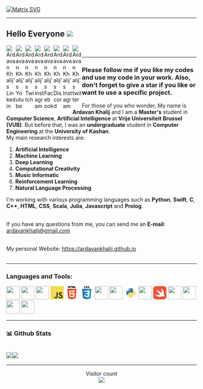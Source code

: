 [![Matrix SVG](https://raw.githubusercontent.com/rodrigograca31/rodrigograca31/master/matrix.svg)](https://www.youtube.com/watch?v=SDkAGkd4NLc) 
<br/>
<hr>

## Hello Everyone <img src="https://media.giphy.com/media/hvRJCLFzcasrR4ia7z/giphy.gif" width="28">

<a href="https://www.linkedin.com/in/ardavan-khalij/">
  <img align="left" alt="Ardavan Khalij's Linkedin" width="25px" src="https://www.google.com/url?sa=i&url=https%3A%2F%2Fwww.vecteezy.com%2Fpng%2F18930587-linkedin-logo-png-linkedin-icon-transparent-png&psig=AOvVaw0iP9Mpg2LUadKOBz6iXmlj&ust=1690257634436000&source=images&cd=vfe&opi=89978449&ved=0CA4QjRxqFwoTCJjJ-MO6poADFQAAAAAdAAAAABAQ" />
<a href="https://www.youtube.com/channel/UCYP81Ay41cZFnR0-Qx4-9Hw">
  <img align="left" alt="Ardavan Khalij's Youtube" width="25px" src="https://raw.githubusercontent.com/peterthehan/peterthehan/master/assets/youtube.svg" />
</a>
<a href="https://www.twitch.tv/ardavan_khalij">
  <img align="left" alt="Ardavan Khalij's Twitch" width="25px" src="https://upload.wikimedia.org/wikipedia/commons/d/dd/LOGO_TWITCH_CAR_JE_LIVE_SUR_TWITCH_ET_J%27AI_60_000_ABONEE.png" />
</a>
<a href="https://www.instagram.com/ardavan.a_khalij/">
  <img align="left" alt="Ardavan Khalij's Instagram" width="25px" src="https://raw.githubusercontent.com/Raymo111/Raymo111/master/socials/instagram.svg" />
</a>
<a href="https://www.facebook.com/ardavan.khalij">
  <img align="left" alt="Ardavan Khalij's Facebook" width="25px" src="https://cdn-icons-png.flaticon.com/512/2111/2111398.png" />
</a>
<a href="https://www.discord.com/ardavan_khalij/">
  <img align="left" alt="Ardavan Khalij's Discord" width="25px" src="https://raw.githubusercontent.com/peterthehan/peterthehan/master/assets/discord.svg" />
</a>
<a href="https://www.instagram.com/ardavan_music/">
  <img align="left" alt="Ardavan Khalij's Instagram" width="25px" src="https://raw.githubusercontent.com/Raymo111/Raymo111/master/socials/instagram.svg" />
</a>
<a href="https://twitter.com/ardavan_khalij">
  <img align="left" alt="Ardavan Khalij's twitter" width="25px" src="https://raw.githubusercontent.com/peterthehan/peterthehan/master/assets/twitter.svg" />
</a>
<br/>
<hr>

### Please follow me if you like my codes and use my code in your work. Also, don't forget to give a star if you like or want to use a specific project.

For those of you who wonder, My name is **Ardavan Khalij** and I am a **Master's** student in **Computer Science**, **Artificial Intelligence** at **Vrije Universiteit Brussel (VUB)**. But before that, I was an **undergraduate** student in **Computer Engineering** at the **University of Kashan**.<br/>
My main research interests are:<br/>
1. **Artificial Intelligence**
2. **Machine Learning**
3. **Deep Learning**
4. **Computational Creativity**
5. **Music Informatic**<br/>
6. **Reinforcement Learning**
7. **Natural Language Processing**

I'm working with various programming languages such as **Python**, **Swift**, **C**, **C++**, **HTML**, **CSS**, **Scala**, **Julia**, **Javascript** and **Prolog**.<br/><br/>

<!-- I’m currently focused on my university courses such as **Deep Learning**, **Reinforcement Learning**, **Computational Game Theory**, and **Natural Language Processing** and my masters thesis under supervision of Dr. Geraint Wiggins and Dr. Nicholas Harley about **creativity in traditional Iranian music**.<br/><br/>
 -->
If you have any questions from me, you can send me an **E-mail**:<br/>
ardavankhalij@gmail.com<br/><br/>

My personal Website: https://ardavankhalij.github.io <br/><br/>
<hr>

### Languages and Tools:  

<code><img height="35" width="35" src="https://cdn-icons-png.flaticon.com/512/6132/6132220.png"></code>
<code><img height="35" width="35" src="https://cdn.icon-icons.com/icons2/2107/PNG/512/file_type_prolog_icon_130230.png"></code>
<code><img height="35" width="35" src ="https://upload.wikimedia.org/wikipedia/commons/thumb/4/48/Lisp_logo.svg/1200px-Lisp_logo.svg.png"></code>
<code><img height="35" width="35" src="https://raw.githubusercontent.com/github/explore/80688e429a7d4ef2fca1e82350fe8e3517d3494d/topics/javascript/javascript.png"></code>
<code><img height="35" width="35" src="https://raw.githubusercontent.com/github/explore/80688e429a7d4ef2fca1e82350fe8e3517d3494d/topics/html/html.png"></code>
<code><img height="35" width="35" src="https://raw.githubusercontent.com/github/explore/80688e429a7d4ef2fca1e82350fe8e3517d3494d/topics/css/css.png"></code>
<code><img height="35" width="35" src="https://cdn.icon-icons.com/icons2/2415/PNG/512/c_line_logo_icon_146612.png"></code>
<code><img height="35" width="35" src="https://cdn.icon-icons.com/icons2/2107/PNG/512/file_type_cpp_icon_130670.png"></code>
<code><img height="35" width="35" src="https://raw.githubusercontent.com/github/explore/80688e429a7d4ef2fca1e82350fe8e3517d3494d/topics/python/python.png"></code>
<code><img height="35" width="35" src="https://cdn.icon-icons.com/icons2/2107/PNG/512/file_type_git_icon_130581.png"></code>
<code><img height="35" width="35" src="https://raw.githubusercontent.com/github/explore/80688e429a7d4ef2fca1e82350fe8e3517d3494d/topics/swift/swift.png"></code>
<code><img height="35" width="35" src="https://cdn.icon-icons.com/icons2/2699/PNG/512/postgresql_logo_icon_170835.png"></code>
<code><img height="35" width="35" src ="https://user-images.githubusercontent.com/44583966/144753958-66a3611b-262c-4f0b-8a66-cf18f7635c1e.png"></code>
<code><img height="35" width="35" src ="https://cdn.goconqr.com/uploads/multiple_choice_question/image/1739897/desktop_b5ab7b14-47d1-4f3d-9d2a-bdf20701290e.jpeg"></code>
<code><img height="35" width="35" src ="https://user-images.githubusercontent.com/46625993/103519899-5e9f9400-4e87-11eb-9898-7117369f44a1.png"></code>
<br/>
<hr>

### 📊 Github Stats
<br>
<a href="https://www.adamalston.com/"><img height="137px" src="https://github-readme-stats.vercel.app/api?username=ArdavanKhalij&hide_title=true&hide_border=true&show_icons=true&include_all_commits=true&count_private=true&line_height=21&text_color=000&icon_color=000&bg_color=0,ea6161,ffc64d,fffc4d,52fa5a&theme=graywhite" /><!-- wi*quL3fcV --><img height="137px" src="https://github-readme-stats.vercel.app/api/top-langs/?username=ArdavanKhalij&hide=html&hide_title=true&hide_border=true&layout=compact&langs_count=6&exclude_repo=comp426,Redventures-Movie-Quotes&text_color=000&icon_color=fff&bg_color=0,52fa5a,4dfcff,c64dff&theme=graywhite" /></a>
<br/>
<hr>

<p align="center"> 
  Visitor count<br>
  <img src="https://profile-counter.glitch.me/ArdavanKhalij/count.svg" />
</p>
